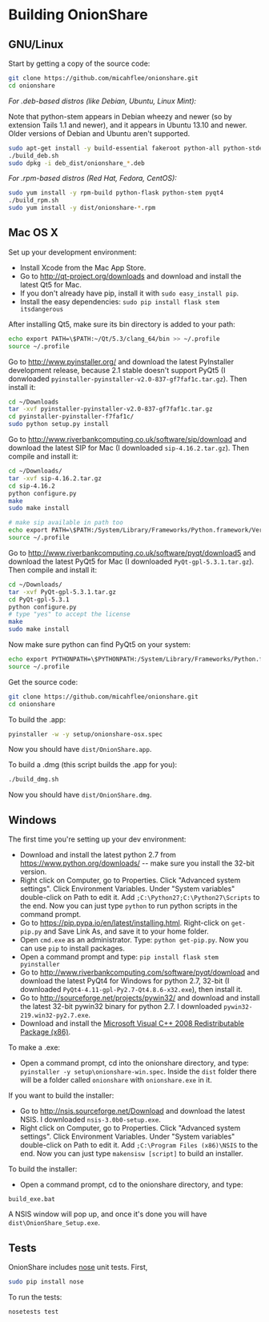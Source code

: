 # Building OnionShare

## GNU/Linux

Start by getting a copy of the source code:

```sh
git clone https://github.com/micahflee/onionshare.git
cd onionshare
```

*For .deb-based distros (like Debian, Ubuntu, Linux Mint):*

Note that python-stem appears in Debian wheezy and newer (so by extension Tails 1.1 and newer), and it appears in Ubuntu 13.10 and newer. Older versions of Debian and Ubuntu aren't supported.

```sh
sudo apt-get install -y build-essential fakeroot python-all python-stdeb python-flask python-stem python-qt4
./build_deb.sh
sudo dpkg -i deb_dist/onionshare_*.deb
```

*For .rpm-based distros (Red Hat, Fedora, CentOS):*

```sh
sudo yum install -y rpm-build python-flask python-stem pyqt4
./build_rpm.sh
sudo yum install -y dist/onionshare-*.rpm
```

## Mac OS X

Set up your development environment:

* Install Xcode from the Mac App Store.
* Go to http://qt-project.org/downloads and download and install the latest Qt5 for Mac.
* If you don't already have pip, install it with `sudo easy_install pip`.
* Install the easy dependencies: `sudo pip install flask stem itsdangerous`

After installing Qt5, make sure its bin directory is added to your path:

```sh
echo export PATH=\$PATH:~/Qt/5.3/clang_64/bin >> ~/.profile
source ~/.profile
```

Go to http://www.pyinstaller.org/ and download the latest PyInstaller development release, because 2.1 stable doesn't support PyQt5 (I donwloaded `pyinstaller-pyinstaller-v2.0-837-gf7faf1c.tar.gz`). Then install it:

```sh
cd ~/Downloads
tar -xvf pyinstaller-pyinstaller-v2.0-837-gf7faf1c.tar.gz
cd pyinstaller-pyinstaller-f7faf1c/
sudo python setup.py install
```

Go to http://www.riverbankcomputing.co.uk/software/sip/download and download the latest SIP for Mac (I downloaded `sip-4.16.2.tar.gz`). Then compile and install it:

```sh
cd ~/Downloads/
tar -xvf sip-4.16.2.tar.gz
cd sip-4.16.2
python configure.py
make
sudo make install

# make sip available in path too
echo export PATH=\$PATH:/System/Library/Frameworks/Python.framework/Versions/2.7/bin/ >> ~/.profile
source ~/.profile
```

Go to http://www.riverbankcomputing.co.uk/software/pyqt/download5 and download the latest PyQt5 for Mac (I downloaded `PyQt-gpl-5.3.1.tar.gz`). Then compile and install it:

```sh
cd ~/Downloads/
tar -xvf PyQt-gpl-5.3.1.tar.gz
cd PyQt-gpl-5.3.1
python configure.py
# type "yes" to accept the license
make
sudo make install
```

Now make sure python can find PyQt5 on your system:
```sh
echo export PYTHONPATH=\$PYTHONPATH:/System/Library/Frameworks/Python.framework/Versions/2.7/lib/python2.7/site-packages >> ~/.profile
source ~/.profile
```

Get the source code:

```sh
git clone https://github.com/micahflee/onionshare.git
cd onionshare
```

To build the .app:

```sh
pyinstaller -w -y setup/onionshare-osx.spec
```

Now you should have `dist/OnionShare.app`.

To build a .dmg (this script builds the .app for you):

```sh
./build_dmg.sh
```

Now you should have `dist/OnionShare.dmg`.

## Windows

The first time you're setting up your dev environment:

* Download and install the latest python 2.7 from https://www.python.org/downloads/ -- make sure you install the 32-bit version.
* Right click on Computer, go to Properties. Click "Advanced system settings". Click Environment Variables. Under "System variables" double-click on Path to edit it. Add `;C:\Python27;C:\Python27\Scripts` to the end. Now you can just type `python` to run python scripts in the command prompt.
* Go to https://pip.pypa.io/en/latest/installing.html. Right-click on `get-pip.py` and Save Link As, and save it to your home folder.
* Open `cmd.exe` as an administrator. Type: `python get-pip.py`. Now you can use `pip` to install packages.
* Open a command prompt and type: `pip install flask stem pyinstaller`
* Go to http://www.riverbankcomputing.com/software/pyqt/download and download the latest PyQt4 for Windows for python 2.7, 32-bit (I downloaded `PyQt4-4.11-gpl-Py2.7-Qt4.8.6-x32.exe`), then install it.
* Go to http://sourceforge.net/projects/pywin32/ and download and install the latest 32-bit pywin32 binary for python 2.7. I downloaded `pywin32-219.win32-py2.7.exe`.
* Download and install the [Microsoft Visual C++ 2008 Redistributable Package (x86)](http://www.microsoft.com/en-us/download/details.aspx?id=29).

To make a .exe:

* Open a command prompt, cd into the onionshare directory, and type: `pyinstaller -y setup\onionshare-win.spec`. Inside the `dist` folder there will be a folder called `onionshare` with `onionshare.exe` in it.

If you want to build the installer:

* Go to http://nsis.sourceforge.net/Download and download the latest NSIS. I downloaded `nsis-3.0b0-setup.exe`.
* Right click on Computer, go to Properties. Click "Advanced system settings". Click Environment Variables. Under "System variables" double-click on Path to edit it. Add `;C:\Program Files (x86)\NSIS` to the end. Now you can just type `makensisw [script]` to build an installer.

To build the installer:

* Open a command prompt, cd to the onionshare directory, and type:

`build_exe.bat`

A NSIS window will pop up, and once it's done you will have `dist\OnionShare_Setup.exe`.

## Tests

OnionShare includes [nose](https://nose.readthedocs.org/en/latest/) unit tests. First,

```sh
sudo pip install nose
```

To run the tests:

```sh
nosetests test
```
